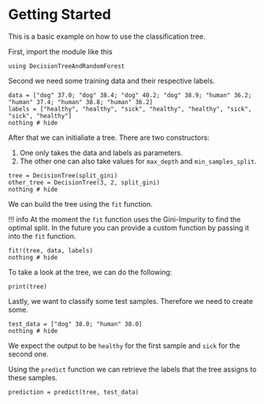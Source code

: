 # Getting Started

This is a basic example on how to use the classification tree.

First, import the module like this

```@example 1
using DecisionTreeAndRandomForest
```

Second we need some training data and their respective labels.

```@example 1
data = ["dog" 37.0; "dog" 38.4; "dog" 40.2; "dog" 38.9; "human" 36.2; "human" 37.4; "human" 38.8; "human" 36.2]
labels = ["healthy", "healthy", "sick", "healthy", "healthy", "sick", "sick", "healthy"]
nothing # hide
```

After that we can initialiate a tree. There are two constructors:
1. One only takes the data and labels as parameters.
2. The other one can also take values for `max_depth` and `min_samples_split`.

```@example 1
tree = DecisionTree(split_gini)
other_tree = DecisionTree(3, 2, split_gini)
nothing # hide
```

We can build the tree using the `fit` function.

!!! info
    At the moment the `fit` function uses the Gini-Impurity to find the optimal split. In the future you can provide a custom function by passing it into the `fit` function.


```@example 1
fit!(tree, data, labels)
nothing # hide
```

To take a look at the tree, we can do the following:

```@example 1
print(tree)
```

Lastly, we want to classify some test samples. Therefore we need to create some.

```@example 1
test_data = ["dog" 38.0; "human" 38.0]
nothing # hide
```

We expect the output to be `healthy` for the first sample and `sick` for the second one.

Using the `predict` function we can retrieve the labels that the tree assigns to these samples.

```@example 1
prediction = predict(tree, test_data)
```
